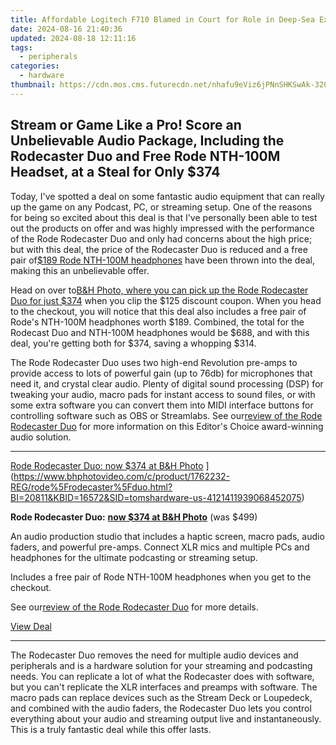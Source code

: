 ```yaml
---
title: Affordable Logitech F710 Blamed in Court for Role in Deep-Sea Explorer's Disaster
date: 2024-08-16 21:40:36
updated: 2024-08-18 12:11:16
tags:
  - peripherals
categories:
  - hardware
thumbnail: https://cdn.mos.cms.futurecdn.net/nhafu9eViz6jPNnSHKSwAk-320-80.jpg
---
```


## Stream or Game Like a Pro! Score an Unbelievable Audio Package, Including the Rodecaster Duo and Free Rode NTH-100M Headset, at a Steal for Only $374

Today, I've spotted a deal on some fantastic audio equipment that can really up the game on any Podcast, PC, or streaming setup. One of the reasons for being so excited about this deal is that I've personally been able to test out the products on offer and was highly impressed with the performance of the Rode Rodecaster Duo and only had concerns about the high price; but with this deal, the price of the Rodecaster Duo is reduced and a free pair of[$189 Rode NTH-100M headphones](https://www.bhphotovideo.com/c/product/1736508-REG/rode%5Fnth%5F100m%5Fprofessional%5Fclosed%5Fback%5Fover%5Fear.html?BI=20811&KBID=16572&SID=tomshardware-us-1395232693852734180) have been thrown into the deal, making this an unbelievable offer.

 Head on over to[B&H Photo, where you can pick up the Rode Rodecaster Duo for just $374](https://www.bhphotovideo.com/c/product/1762232-REG/rode%5Frodecaster%5Fduo.html?BI=20811&KBID=16572&SID=tomshardware-us-9550360928611810007) when you clip the $125 discount coupon. When you head to the checkout, you will notice that this deal also includes a free pair of Rode's NTH-100M headphones worth $189\. Combined, the total for the Rodecast Duo and NTH-100M headphones would be $688, and with this deal, you're getting both for $374, saving a whopping $314.

 The Rode Rodecaster Duo uses two high-end Revolution pre-amps to provide access to lots of powerful gain (up to 76db) for microphones that need it, and crystal clear audio. Plenty of digital sound processing (DSP) for tweaking your audio, macro pads for instant access to sound files, or with some extra software you can convert them into MIDI interface buttons for controlling software such as OBS or Streamlabs. See our[review of the Rode Rodecaster Duo](https://tools.techidaily.com) for more information on this Editor's Choice award-winning audio solution.

---

[Rode Rodecaster Duo: now $374 at B&amp;H Photo](https://cdn.mos.cms.futurecdn.net/mqoC7Ry4RxPoYY5iKafFfU-200-100.png "Rode Rodecaster Duo: now $374 at B&amp;H Photo") ](https://www.bhphotovideo.com/c/product/1762232-REG/rode%5Frodecaster%5Fduo.html?BI=20811&KBID=16572&SID=tomshardware-us-4121411939068452075)

**Rode Rodecaster Duo:** [**now $374 at B&H Photo**](https://www.bhphotovideo.com/c/product/1762232-REG/rode%5Frodecaster%5Fduo.html?BI=20811&KBID=16572&SID=tomshardware-us-1455225417336346865) (was $499)  
  
 An audio production studio that includes a haptic screen, macro pads, audio faders, and powerful pre-amps. Connect XLR mics and multiple PCs and headphones for the ultimate podcasting or streaming setup.  
  
 Includes a free pair of Rode NTH-100M headphones when you get to the checkout.

 See our[review of the Rode Rodecaster Duo](https://tools.techidaily.com) for more details.

[View Deal](https://www.bhphotovideo.com/c/product/1762232-REG/rode%5Frodecaster%5Fduo.html?BI=20811&KBID=16572&SID=tomshardware-us-4121411939068452075)

---

 The Rodecaster Duo removes the need for multiple audio devices and peripherals and is a hardware solution for your streaming and podcasting needs. You can replicate a lot of what the Rodecaster does with software, but you can't replicate the XLR interfaces and preamps with software. The macro pads can replace devices such as the Stream Deck or Loupedeck, and combined with the audio faders, the Rodecaster Duo lets you control everything about your audio and streaming output live and instantaneously. This is a truly fantastic deal while this offer lasts.

<ins class="adsbygoogle"
     style="display:block"
     data-ad-format="autorelaxed"
     data-ad-client="ca-pub-7571918770474297"
     data-ad-slot="1223367746"></ins>



<ins class="adsbygoogle"
     style="display:block"
     data-ad-client="ca-pub-7571918770474297"
     data-ad-slot="8358498916"
     data-ad-format="auto"
     data-full-width-responsive="true"></ins>
